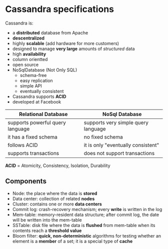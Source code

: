 Cassandra specifications
========================

Cassandra is:
- a **distributed** database from Apache
- **descentralized**
- highly **scalable** (add hardware for more customers)
- designed to manage **very large** amounts of *structured* data
- high **availability**
- column orientted
- open source
- NoSqlDatabase (Not Only SQL)
    - schema-free
    - easy replication
    - simple API
    - eventually consistent
- Cassandra supports **ACID**
- developed at Facebook

| Relational Database               | NoSql Database                      |
| --------------------------------- | ----------------------------------- |
| supports powerful query language  | supports very simple query language |
| it has a fixed schema             | no fixed schema                     |
| follows ACID                      | it is only "eventually consistent"  |
| supports transactions             | does not support transactions       |

**ACID** = Atomicity, Consistency, Isolation, Durability

Components
----------

- Node: the place where the data is **stored**
- Data center: collection of related **nodes**
- Cluster: contains one or more **data centers**
- Commit log: crash-recovery mechanism; every **write** is written in the log
- Mem-table: memory-resident data structure; after commit log, the date will be written into the mem-table
- SSTable: disk file where the data is **flushed** from mem-table when its contents reach a **threshold value**
- Bloom filter: **quick, non-deterministic** algorithms for testing whether an element is a **member** of a set; it is a special type of **cache**

